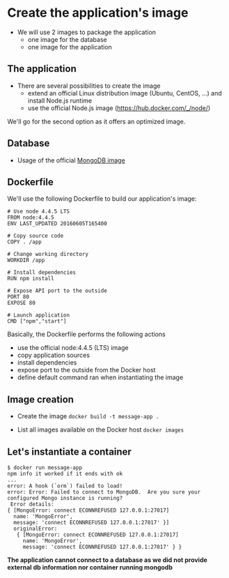 # Create the application's image

* We will use 2 images to package the application
  * one image for the database
  * one image for the application

## The application

* There are several possibilities to create the image
  * extend an official Linux distribution image (Ubuntu, CentOS, ...) and install Node.js runtime
  * use the official Node.js image (https://hub.docker.com/_/node/)

We'll go for the second option as it offers an optimized image.

## Database

* Usage of the official [MongoDB image](https://hub.docker.com/_/mongo/)

## Dockerfile

We'll use the following Dockerfile to build our application's image:

```
# Use node 4.4.5 LTS
FROM node:4.4.5
ENV LAST_UPDATED 20160605T165400

# Copy source code
COPY . /app

# Change working directory
WORKDIR /app

# Install dependencies
RUN npm install

# Expose API port to the outside
PORT 80
EXPOSE 80

# Launch application
CMD ["npm","start"]
````

Basically, the Dockerfile performs the following actions
* use the official node:4.4.5 (LTS) image
* copy application sources
* install dependencies
* expose port to the outside from the Docker host
* define default command ran when instantiating the image

## Image creation

* Create the image ```docker build -t message-app .```

* List all images available on the Docker host ```docker images```

## Let's instantiate a container

```
$ docker run message-app
npm info it worked if it ends with ok
...
error: A hook (`orm`) failed to load!
error: Error: Failed to connect to MongoDB.  Are you sure your configured Mongo instance is running?
 Error details:
{ [MongoError: connect ECONNREFUSED 127.0.0.1:27017]
  name: 'MongoError',
  message: 'connect ECONNREFUSED 127.0.0.1:27017' }]
  originalError:
   { [MongoError: connect ECONNREFUSED 127.0.0.1:27017]
     name: 'MongoError',
     message: 'connect ECONNREFUSED 127.0.0.1:27017' } }
```

**The application cannot connect to a database as we did not provide external db information nor container running mongodb**



